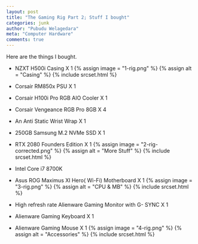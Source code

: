 ```yaml
---
layout: post
title: "The Gaming Rig Part 2; Stuff I bought"
categories: junk
author: "Pubudu Welagedara"
meta: "Computer Hardware"
comments: true
---
```


Here are the things I bought. 

- NZXT H500i Casing X 1
{% assign image = "1-rig.png" %}
{% assign alt = "Casing" %}
{% include srcset.html %}

- Corsair RM850x PSU X 1
- Corsair H100i Pro RGB AIO Cooler X 1
- Corsair Vengeance RGB Pro 8GB X 4
- An Anti Static Wrist Wrap X 1
- 250GB Samsung M.2 NVMe SSD X 1
- RTX 2080 Founders Edition X 1
{% assign image = "2-rig-corrected.png" %}
{% assign alt = "More Stuff" %}
{% include srcset.html %}

- Intel Core i7 8700K
- Asus ROG Maximus XI Hero( Wi-Fi) Motherboard X 1
{% assign image = "3-rig.png" %}
{% assign alt = "CPU & MB" %}
{% include srcset.html %}

- High refresh rate Alienware Gaming Monitor with G- SYNC X 1
- Alienware Gaming Keyboard X 1
- Alienware Gaming Mouse X 1
{% assign image = "4-rig.png" %}
{% assign alt = "Accessories" %}
{% include srcset.html %}






